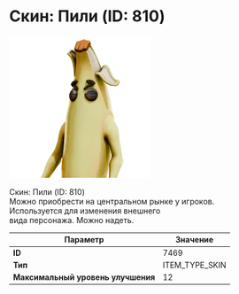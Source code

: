 # Скин: Пили (ID: 810)

![Item Image](../img/7469.webp?raw=true)

Скин: Пили (ID: 810)<br>Можно приобрести на центральном рынке у игроков.<br>Используется для изменения внешнего<br>вида персонажа. Можно надеть.


| Параметр | Значение |
|----------|----------|
| **ID** | 7469 |
| **Тип** | ITEM_TYPE_SKIN |
| **Максимальный уровень улучшения** | 12 |

